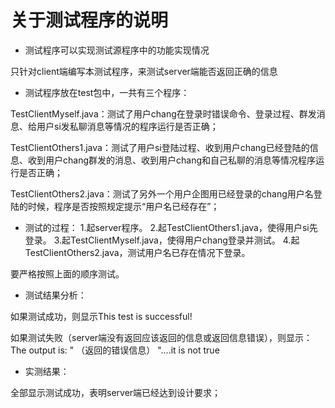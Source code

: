 # 关于测试程序的说明

- 测试程序可以实现测试源程序中的功能实现情况

只针对client端编写本测试程序，来测试server端能否返回正确的信息


- 测试程序放在test包中，一共有三个程序：

TestClientMyself.java：测试了用户chang在登录时错误命令、登录过程、群发消息、给用户si发私聊消息等情况的程序运行是否正确；

TestClientOthers1.java：测试了用户si登陆过程、收到用户chang已经登陆的信息、收到用户chang群发的消息、收到用户chang和自己私聊的消息等情况程序运行是否正确；

TestClientOthers2.java：测试了另外一个用户企图用已经登录的chang用户名登陆的时候，程序是否按照规定提示“用户名已经存在”；


- 测试的过程：
1.起server程序。
2.起TestClientOthers1.java，使得用户si先登录。
3.起TestClientMyself.java，使得用户chang登录并测试。
4.起TestClientOthers2.java，测试用户名已存在情况下登录。

要严格按照上面的顺序测试。

- 测试结果分析：

如果测试成功，则显示This test is successful!

如果测试失败（server端没有返回应该返回的信息或返回信息错误），则显示：The output is: " （返回的错误信息） "....it is not true

- 实测结果：

全部显示测试成功，表明server端已经达到设计要求；
